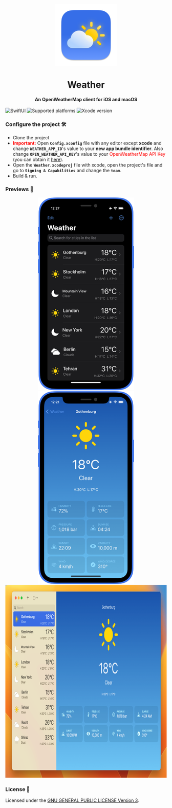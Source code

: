 <p align="center">
  <img src="App/Resources/Assets.xcassets/AppIcon.appiconset/icon_512x512@2x@2x.png" height="192">
  <h1 align="center">Weather</h1>
	<h4 align="center">An OpenWeatherMap client for iOS and macOS</h4>
</p>


![SwiftUI](https://img.shields.io/badge/SwiftUI-black?logo=swift)
![Supported platforms](https://img.shields.io/badge/Platforms-iOS%2015.0+%20|%20macOS%2012.0-white?logo=apple)
![Xcode version](https://img.shields.io/badge/Xcode%2013+-black?logo=xcode)

### Configure the project 🛠

- Clone the project
- **<span style="color:red">Important:</span>** Open __`Config.xconfig`__ file with any editor except **xcode** and change __`WEATHER_APP_ID`__'s value to your **new app bundle identifier**. Also change __`OPEN_WEATHER_API_KEY`__'s value to your <span style="color:red">OpenWeatherMap API Key</span> (you can obtain it [here](https://openweathermap.org/api)).
- Open the __`Weather.xcodeproj`__ file with xcode, open the project's file and go to __`Signing & Capabilities`__ and change the __`team`__.
- Build & run.

### Previews 📱

<p align="center">
<img src="Preview/preview_1.png" height="600"/>
<img src="Preview/preview_2.png" height="600"/>

<img src="Preview/preview_3.png" height="600"/>

### License 📝

Licensed under the [GNU GENERAL PUBLIC LICENSE Version 3](https://github.com/Rminsh/Weather/blob/main/LICENSE.md).
